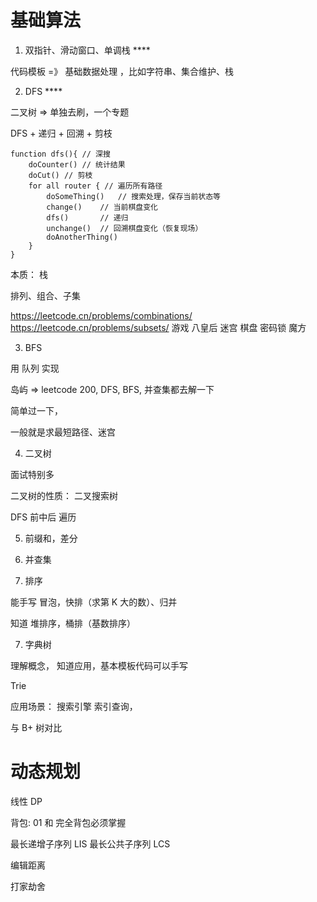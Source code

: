 # 基础算法

1. 双指针、滑动窗口、单调栈 \*\*\*\*

代码模板 =》 基础数据处理 ，比如字符串、集合维护、栈

2. DFS \*\*\*\*

二叉树 => 单独去刷，一个专题

DFS + 递归 + 回溯 + 剪枝

```
function dfs(){ // 深搜
    doCounter() // 统计结果
    doCut() // 剪枝
    for all router { // 遍历所有路径
        doSomeThing()   // 搜索处理，保存当前状态等
        change()    // 当前棋盘变化
        dfs()       // 递归
        unchange()  // 回溯棋盘变化（恢复现场）
        doAnotherThing()
    }
}
```

本质： 栈

排列、组合、子集

https://leetcode.cn/problems/combinations/
https://leetcode.cn/problems/subsets/
游戏 八皇后 迷宫 棋盘 密码锁 魔方

3. BFS

用 队列 实现

岛屿 => leetcode 200, DFS, BFS, 并查集都去解一下

简单过一下，

一般就是求最短路径、迷宫

4. 二叉树

面试特别多

二叉树的性质： 二叉搜索树

DFS 前中后 遍历

5. 前缀和，差分

6. 并查集

7. 排序

能手写 冒泡，快排（求第 K 大的数）、归并

知道 堆排序，桶排（基数排序）

7. 字典树

理解概念， 知道应用，基本模板代码可以手写

Trie

应用场景： 搜索引擎 索引查询，

与 B+ 树对比

# 动态规划

线性 DP

背包: 01 和 完全背包必须掌握

最长递增子序列 LIS 最长公共子序列 LCS

编辑距离

打家劫舍
